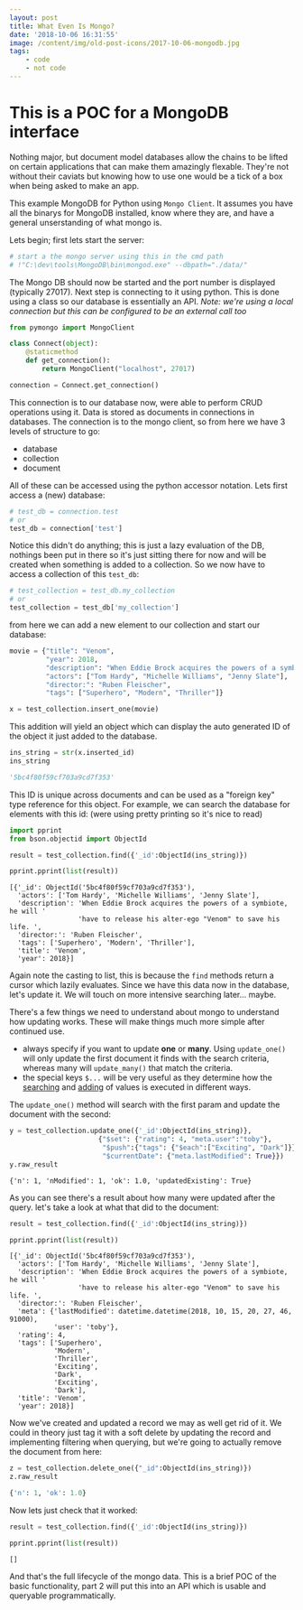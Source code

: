 ```yaml
---
layout: post
title: What Even Is Mongo?
date: '2018-10-06 16:31:55'
image: /content/img/old-post-icons/2017-10-06-mongodb.jpg
tags:
    - code
    - not code
---
```


# This is a POC for a MongoDB interface

Nothing major, but document model databases allow the chains to be lifted on certain applications that can make them amazingly flexable. They're not without their caviats but knowing how to use one would be a tick of a box when being asked to make an app.

This example MongoDB for Python using `Mongo Client`. It assumes you have all the binarys for MongoDB installed, know where they are, and have a general unserstanding of what mongo is.

Lets begin; first lets start the server:

```python
# start a the mongo server using this in the cmd path
# !"C:\dev\tools\MongoDB\bin\mongod.exe" --dbpath="./data/"
```

The Mongo DB should now be started and the port number is displayed (typically 27017). Next step is connecting to it using python. This is done using a class so our database is essentially an API. _Note: we're using a local connection but this can be configured to be an external call too_

```python
from pymongo import MongoClient

class Connect(object):
    @staticmethod
    def get_connection():
        return MongoClient("localhost", 27017)

connection = Connect.get_connection()
```

This connection is to our database now, were able to perform CRUD operations using it. Data is stored as documents in connections in databases. The connection is to the mongo client, so from here we have 3 levels of structure to go:

-   database
-   collection
-   document

All of these can be accessed using the python accessor notation. Lets first access a (new) database:

```python
# test_db = connection.test
# or
test_db = connection['test']
```

Notice this didn't do anything; this is just a lazy evaluation of the DB, nothings been put in there so it's just sitting there for now and will be created when something is added to a collection. So we now have to access a collection of this `test_db`:

```python
# test_collection = test_db.my_collection
# or
test_collection = test_db['my_collection']
```

from here we can add a new element to our collection and start our database:

```python
movie = {"title": "Venom",
         "year": 2018,
         "description": "When Eddie Brock acquires the powers of a symbiote, he will have to release his alter-ego \"Venom\" to save his life. ",
         "actors": ["Tom Hardy", "Michelle Williams", "Jenny Slate"],
         "director:": "Ruben Fleischer",
         "tags": ["Superhero", "Modern", "Thriller"]}

x = test_collection.insert_one(movie)
```

This addition will yield an object which can display the auto generated ID of the object it just added to the database.

```python
ins_string = str(x.inserted_id)
ins_string

'5bc4f80f59cf703a9cd7f353'
```

This ID is unique across documents and can be used as a "foreign key" type reference for this object. For example, we can search the database for elements with this id: (were using pretty printing so it's nice to read)

```python
import pprint
from bson.objectid import ObjectId

result = test_collection.find({'_id':ObjectId(ins_string)})

pprint.pprint(list(result))
```

    [{'_id': ObjectId('5bc4f80f59cf703a9cd7f353'),
      'actors': ['Tom Hardy', 'Michelle Williams', 'Jenny Slate'],
      'description': 'When Eddie Brock acquires the powers of a symbiote, he will '
                     'have to release his alter-ego "Venom" to save his life. ',
      'director:': 'Ruben Fleischer',
      'tags': ['Superhero', 'Modern', 'Thriller'],
      'title': 'Venom',
      'year': 2018}]

Again note the casting to list, this is because the `find` methods return a cursor which lazily evaluates. Since we have this data now in the database, let's update it. We will touch on more intensive searching later... maybe.

There's a few things we need to understand about mongo to understand how updating works. These will make things much more simple after continued use.

-   always specify if you want to update **one** or **many**. Using `update_one()` will only update the first document it finds with the search criteria, whereas many will `update_many()` that match the criteria.
-   the special keys `$...` will be very useful as they determine how the [searching](https://docs.mongodb.com/manual/reference/operator/query/) and [adding](https://docs.mongodb.com/manual/reference/operator/update/) of values is executed in different ways.

The `update_one()` method will search with the first param and update the document with the second:

```python
y = test_collection.update_one({'_id':ObjectId(ins_string)},
                      {"$set": {"rating": 4, "meta.user":"toby"},
                       "$push":{"tags": {"$each":["Exciting", "Dark"]}},
                       "$currentDate": {"meta.lastModified": True}})
y.raw_result
```

    {'n': 1, 'nModified': 1, 'ok': 1.0, 'updatedExisting': True}

As you can see there's a result about how many were updated after the query. let's take a look at what that did to the document:

```python
result = test_collection.find({'_id':ObjectId(ins_string)})

pprint.pprint(list(result))
```

    [{'_id': ObjectId('5bc4f80f59cf703a9cd7f353'),
      'actors': ['Tom Hardy', 'Michelle Williams', 'Jenny Slate'],
      'description': 'When Eddie Brock acquires the powers of a symbiote, he will '
                     'have to release his alter-ego "Venom" to save his life. ',
      'director:': 'Ruben Fleischer',
      'meta': {'lastModified': datetime.datetime(2018, 10, 15, 20, 27, 46, 91000),
               'user': 'toby'},
      'rating': 4,
      'tags': ['Superhero',
               'Modern',
               'Thriller',
               'Exciting',
               'Dark',
               'Exciting',
               'Dark'],
      'title': 'Venom',
      'year': 2018}]

Now we've created and updated a record we may as well get rid of it. We could in theory just tag it with a soft delete by updating the record and implementing filtering when querying, but we're going to actually remove the document from here:

```python
z = test_collection.delete_one({"_id":ObjectId(ins_string)})
z.raw_result
```

```python
{'n': 1, 'ok': 1.0}
```

Now lets just check that it worked:

```python
result = test_collection.find({'_id':ObjectId(ins_string)})

pprint.pprint(list(result))
```

    []

And that's the full lifecycle of the mongo data. This is a brief POC of the basic functionality, part 2 will put this into an API which is usable and queryable programmatically.
